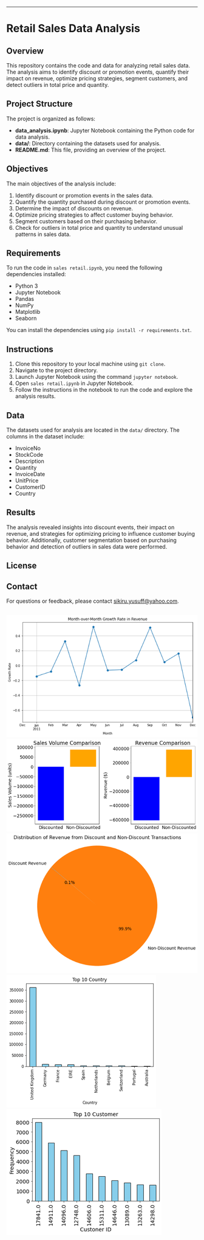 
---

# Retail Sales Data Analysis

## Overview

This repository contains the code and data for analyzing retail sales data. The analysis aims to identify discount or promotion events, quantify their impact on revenue, optimize pricing strategies, segment customers, and detect outliers in total price and quantity.

## Project Structure

The project is organized as follows:

- **data_analysis.ipynb**: Jupyter Notebook containing the Python code for data analysis.
- **data/**: Directory containing the datasets used for analysis.
- **README.md**: This file, providing an overview of the project.

## Objectives

The main objectives of the analysis include:

1. Identify discount or promotion events in the sales data.
2. Quantify the quantity purchased during discount or promotion events.
3. Determine the impact of discounts on revenue.
4. Optimize pricing strategies to affect customer buying behavior.
5. Segment customers based on their purchasing behavior.
6. Check for outliers in total price and quantity to understand unusual patterns in sales data.

## Requirements

To run the code in `sales retail.ipynb`, you need the following dependencies installed:

- Python 3
- Jupyter Notebook
- Pandas
- NumPy
- Matplotlib
- Seaborn

You can install the dependencies using `pip install -r requirements.txt`.

## Instructions

1. Clone this repository to your local machine using `git clone`.
2. Navigate to the project directory.
3. Launch Jupyter Notebook using the command `jupyter notebook`.
4. Open `sales retail.ipynb` in Jupyter Notebook.
5. Follow the instructions in the notebook to run the code and explore the analysis results.

## Data

The datasets used for analysis are located in the `data/` directory. The columns in the dataset include:

- InvoiceNo
- StockCode
- Description
- Quantity
- InvoiceDate
- UnitPrice
- CustomerID
- Country

## Results

The analysis revealed insights into discount events, their impact on revenue, and strategies for optimizing pricing to influence customer buying behavior. Additionally, customer segmentation based on purchasing behavior and detection of outliers in sales data were performed.



## License



## Contact

For questions or feedback, please contact sikiru.yusuff@yahoo.com.

![The graph of Growth Rate](1.png) 
![Impact of discount](discount_impact.png)
![Discount Distribution](discount_distribution.png) 
![Top Ten Country](top_ten_country.png)
![Top Ten Customer](top_ten_customer.png)
---

